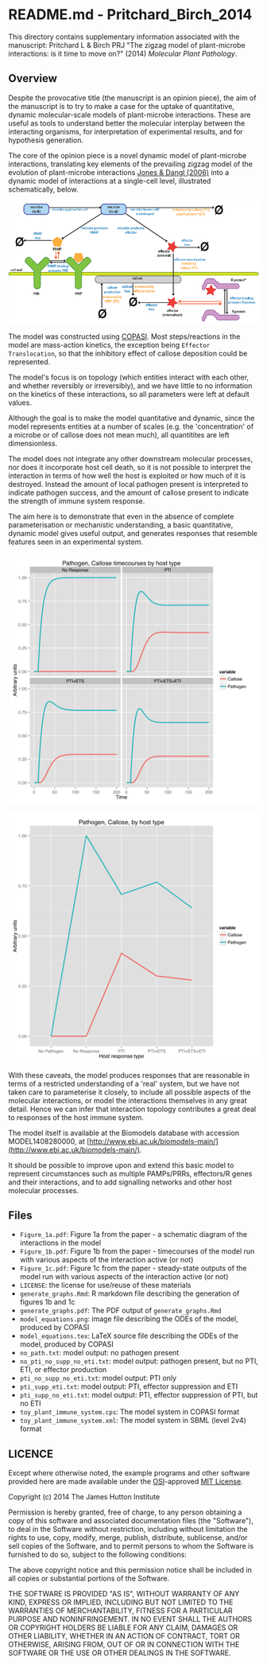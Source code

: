  # README.md - Pritchard_Birch_2014

This directory contains supplementary information associated with the manuscript: Pritchard L & Birch PRJ "The zigzag model of plant-microbe interactions: is it time to move on?" (2014) *Molecular Plant Pathology*.

## Overview

Despite the provocative title (the manuscript is an opinion piece), the aim of the manuscript is to try to make a case for the uptake of quantitative, dynamic molecular-scale models of plant-microbe interactions. These are useful as tools to understand better the molecular interplay between the interacting organisms, for interpretation of experimental results, and for hypothesis generation. 

The core of the opinion piece is a novel dynamic model of plant-microbe interactions, translating key elements of the prevailing zigzag model of the evolution of plant-microbe interactions [Jones & Dangl (2006)](http://dx.doi.org/10.1038/nature05286) into a dynamic model of interactions at a single-cell level, illustrated schematically, below.

![Schematic diagram of the dynamic model](Figure_1a.png)

The model was constructed using [COPASI](http://www.copasi.org/tiki-view_articles.php). Most steps/reactions in the model are mass-action kinetics, the exception being `Effector Translocation`, so that the inhibitory effect of callose deposition could be represented. 

The model's focus is on topology (which entities interact with each other, and whether reversibly or irreversibly), and we have little to no information on the kinetics of these interactions, so all parameters were left at default values.

Although the goal is to make the model quantitative and dynamic, since the model represents entities at a number of scales (e.g. the 'concentration' of a microbe or of callose does not mean much), all quantitites are left dimensionless. 

The model does not integrate any other downstream molecular processes, nor does it incorporate host cell death, so it is not possible to interpret the interaction in terms of how well the host is exploited or how much of it is destroyed. Instead the amount of local pathogen present is interpreted to indicate pathogen success, and the amount of callose present to indicate the strength of immune system response.

The aim here is to demonstrate that even in the absence of complete parameterisation or mechanistic understanding, a basic quantitative, dynamic model gives useful output, and generates responses that resemble features seen in an experimental system.

![Model timecourses under several modes of interaction](Figure_1b.png)

![Model steady-states under several modes of interaction](Figure_1c.png)

With these caveats, the model produces responses that are reasonable in terms of a restricted understanding of a 'real' system, but we have not taken care to parameterise it closely, to include all possible aspects of the molecular interactions, or model the interactions themselves in any great detail. Hence we can infer that interaction topology contributes a great deal to responses of the host immune system.

The model itself is available at the Biomodels database with accession MODEL1408280000, at [http://www.ebi.ac.uk/biomodels-main/](http://www.ebi.ac.uk/biomodels-main/).

It should be possible to improve upon and extend this basic model to represent circumstances such as multiple PAMPs/PRRs, effectors/R genes and their interactions, and to add signalling networks and other host molecular processes.

## Files

* `Figure_1a.pdf`: Figure 1a from the paper - a schematic diagram of the interactions in the model
* `Figure_1b.pdf`: Figure 1b from the paper - timecourses of the model run with various aspects of the interaction active (or not)
* `Figure_1c.pdf`: Figure 1c from the paper - steady-state outputs of the model run with various aspects of the interaction active (or not)
* `LICENSE`: the license for use/reuse of these materials
* `generate_graphs.Rmd`: R markdown file describing the generation of figures 1b and 1c
* `generate_graphs.pdf`: The PDF output of `generate_graphs.Rmd`
* `model_equations.png`: image file describing the ODEs of the model, produced by COPASI
* `model_equations.tex`: LaTeX source file describing the ODEs of the model, produced by COPASI
* `no_path.txt`: model output: no pathogen present
* `no_pti_no_supp_no_eti.txt`: model output: pathogen present, but no PTI, ETI, or effector production
* `pti_no_supp_no_eti.txt`: model output: PTI only
* `pti_supp_eti.txt`: model output: PTI, effector suppression and ETI
* `pti_supp_no_eti.txt`: model output: PTI, effector suppression of PTI, but no ETI
* `toy_plant_immune_system.cps`: The model system in COPASI format
* `toy_plant_immune_system.xml`: The model system in SBML (level 2v4) format

## LICENCE

Except where otherwise noted, the example programs and other software provided here are made available under the [OSI](http://opensource.org/)-approved [MIT License](http://opensource.org/licenses/mit-license.html).

Copyright (c) 2014 The James Hutton Institute

Permission is hereby granted, free of charge, to any person obtaining a copy of this software and associated documentation files (the "Software"), to deal in the Software without restriction, including without limitation the rights to use, copy, modify, merge, publish, distribute, sublicense, and/or sell copies of the Software, and to permit persons to whom the Software is furnished to do so, subject to the following conditions:

The above copyright notice and this permission notice shall be included in all copies or substantial portions of the Software.

THE SOFTWARE IS PROVIDED "AS IS", WITHOUT WARRANTY OF ANY KIND, EXPRESS OR IMPLIED, INCLUDING BUT NOT LIMITED TO THE WARRANTIES OF MERCHANTABILITY, FITNESS FOR A PARTICULAR PURPOSE AND NONINFRINGEMENT. IN NO EVENT SHALL THE AUTHORS OR COPYRIGHT HOLDERS BE LIABLE FOR ANY CLAIM, DAMAGES OR OTHER LIABILITY, WHETHER IN AN ACTION OF CONTRACT, TORT OR OTHERWISE, ARISING FROM, OUT OF OR IN CONNECTION WITH THE SOFTWARE OR THE USE OR OTHER DEALINGS IN THE SOFTWARE.